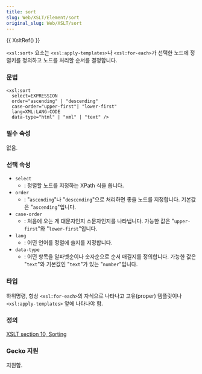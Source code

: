 ```yaml
---
title: sort
slug: Web/XSLT/Element/sort
original_slug: Web/XSLT/sort
---
```


{{ XsltRef() }}

`<xsl:sort>` 요소는 `<xsl:apply-templates>`나 `<xsl:for-each>`가 선택한 노드에 정렬키를 정의하고 노드를 처리할 순서를 결정합니다.

### 문법

```
<xsl:sort
  select=EXPRESSION
  order="ascending" | "descending"
  case-order="upper-first"| "lower-first"
  lang=XML:LANG-CODE
  data-type="html" | "xml" | "text" />
```

### 필수 속성

없음.

### 선택 속성

- `select`
  - : 정렬할 노드를 지정하는 XPath 식을 씁니다.
- `order`
  - : "`ascending`"나 "`descending`"으로 처리하면 좋을 노드를 지정합니다. 기본값은 "`ascending`"입니다.
- `case-order`
  - : 처음에 오는 게 대문자인지 소문자인지를 나타냅니다. 가능한 값은 "`upper-first`"와 "`lower-first`"입니다.
- `lang`
  - : 어떤 언어를 정렬에 쓸지를 지정합니다.
- `data-type`
  - : 어떤 항목을 알파벳순이나 숫자순으로 순서 매길지를 정의합니다. 가능한 값은 "`text`"와 기본값인 "`text`"가 있는 "`number`"입니다.

### 타입

하위명령, 항상 `<xsl:for-each>`의 자식으로 나타나고 고유(proper) 템플릿이나 `<xsl:apply-templates>` 앞에 나타나야 함.

### 정의

[XSLT section 10, Sorting](http://www.w3.org/TR/xslt#sorting)

### Gecko 지원

지원함.
